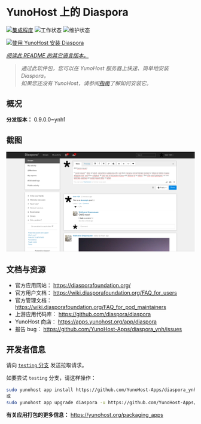 <!--
注意：此 README 由 <https://github.com/YunoHost/apps/tree/master/tools/readme_generator> 自动生成
请勿手动编辑。
-->

# YunoHost 上的 Diaspora

[![集成程度](https://dash.yunohost.org/integration/diaspora.svg)](https://ci-apps.yunohost.org/ci/apps/diaspora/) ![工作状态](https://ci-apps.yunohost.org/ci/badges/diaspora.status.svg) ![维护状态](https://ci-apps.yunohost.org/ci/badges/diaspora.maintain.svg)

[![使用 YunoHost 安装 Diaspora](https://install-app.yunohost.org/install-with-yunohost.svg)](https://install-app.yunohost.org/?app=diaspora)

*[阅读此 README 的其它语言版本。](./ALL_README.md)*

> *通过此软件包，您可以在 YunoHost 服务器上快速、简单地安装 Diaspora。*  
> *如果您还没有 YunoHost，请参阅[指南](https://yunohost.org/install)了解如何安装它。*

## 概况



**分发版本：** 0.9.0.0~ynh1

## 截图

![Diaspora 的截图](./doc/screenshots/Diaspora_latest.png)

## 文档与资源

- 官方应用网站： <https://diasporafoundation.org/>
- 官方用户文档： <https://wiki.diasporafoundation.org/FAQ_for_users>
- 官方管理文档： <https://wiki.diasporafoundation.org/FAQ_for_pod_maintainers>
- 上游应用代码库： <https://github.com/diaspora/diaspora>
- YunoHost 商店： <https://apps.yunohost.org/app/diaspora>
- 报告 bug： <https://github.com/YunoHost-Apps/diaspora_ynh/issues>

## 开发者信息

请向 [`testing` 分支](https://github.com/YunoHost-Apps/diaspora_ynh/tree/testing) 发送拉取请求。

如要尝试 `testing` 分支，请这样操作：

```bash
sudo yunohost app install https://github.com/YunoHost-Apps/diaspora_ynh/tree/testing --debug
或
sudo yunohost app upgrade diaspora -u https://github.com/YunoHost-Apps/diaspora_ynh/tree/testing --debug
```

**有关应用打包的更多信息：** <https://yunohost.org/packaging_apps>
